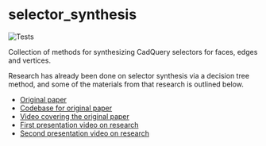 # selector_synthesis

![Tests](https://github.com/jmwright/selector-synthesis/actions/workflows/run_tests.yml/badge.svg)

Collection of methods for synthesizing CadQuery selectors for faces, edges and vertices.

Research has already been done on selector synthesis via a decision tree method, and some of the materials from that research is outlined below.

* [Original paper](https://diglib.eg.org/bitstream/handle/10.1111/cgf14046/v39i6pp408-425.pdf?sequence=1&isAllowed=y)
* [Codebase for original paper](https://gitlab.mpi-sws.org/mathur/ipcad)
* [Video covering the original paper](https://www.youtube.com/watch?v=IZtSshkwHRc)
* [First presentation video on research](https://www.youtube.com/watch?v=GyEUjV6oJOQ)
* [Second presentation video on research](https://www.youtube.com/watch?v=xF8arSFKI1k)
